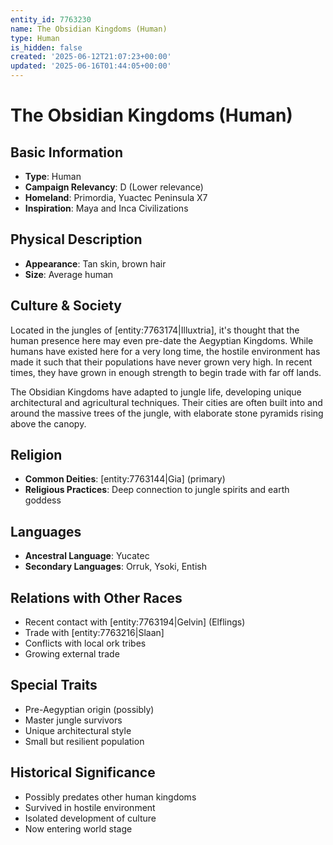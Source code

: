 ```yaml
---
entity_id: 7763230
name: The Obsidian Kingdoms (Human)
type: Human
is_hidden: false
created: '2025-06-12T21:07:23+00:00'
updated: '2025-06-16T01:44:05+00:00'
---
```


# The Obsidian Kingdoms (Human)

## Basic Information

- **Type**: Human
- **Campaign Relevancy**: D (Lower relevance)
- **Homeland**: Primordia, Yuactec Peninsula X7
- **Inspiration**: Maya and Inca Civilizations

## Physical Description

- **Appearance**: Tan skin, brown hair
- **Size**: Average human

## Culture & Society

Located in the jungles of [entity:7763174|Illuxtria], it's thought that the human presence here may even pre-date the Aegyptian Kingdoms. While humans have existed here for a very long time, the hostile environment has made it such that their populations have never grown very high. In recent times, they have grown in enough strength to begin trade with far off lands.

The Obsidian Kingdoms have adapted to jungle life, developing unique architectural and agricultural techniques. Their cities are often built into and around the massive trees of the jungle, with elaborate stone pyramids rising above the canopy.

## Religion

- **Common Deities**: [entity:7763144|Gia] (primary)
- **Religious Practices**: Deep connection to jungle spirits and earth goddess

## Languages

- **Ancestral Language**: Yucatec
- **Secondary Languages**: Orruk, Ysoki, Entish

## Relations with Other Races

- Recent contact with [entity:7763194|Gelvin] (Elflings)
- Trade with [entity:7763216|Slaan]
- Conflicts with local ork tribes
- Growing external trade

## Special Traits

- Pre-Aegyptian origin (possibly)
- Master jungle survivors
- Unique architectural style
- Small but resilient population

## Historical Significance

- Possibly predates other human kingdoms
- Survived in hostile environment
- Isolated development of culture
- Now entering world stage